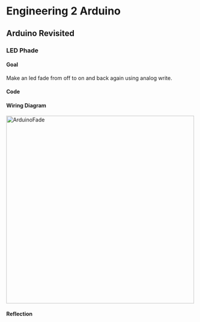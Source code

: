 # Engineering 2 Arduino
## Arduino Revisited
### LED Phade
#### Goal
Make an led fade from off to on and back again using analog write.
#### Code
#### Wiring Diagram
<img src="https://user-images.githubusercontent.com/71402927/133321916-7e90c5ee-e1fc-4543-a245-887f7ec27b36.png" alt="ArduinoFade" style="width:500px;">

#### Reflection
